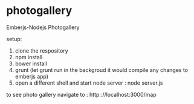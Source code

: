 photogallery
============

Emberjs-Nodejs Photogallery

setup:

1. clone the respository
2. npm install 
3. bower install
4. grunt (let grunt run in the backgroud it would compile any changes to emberjs app)
5. open a different shell and start node server : node server.js

to see photo gallery navigate to : http:://localhost:3000/map

 
